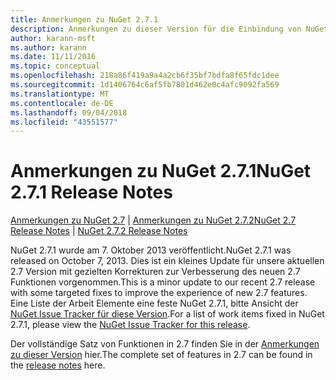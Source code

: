 ```yaml
---
title: Anmerkungen zu NuGet 2.7.1
description: Anmerkungen zu dieser Version für die Einbindung von NuGet 2.7.1 bekannte Probleme, Fehlerkorrekturen, hinzugefügter Features und DCRs.
author: karann-msft
ms.author: karann
ms.date: 11/11/2016
ms.topic: conceptual
ms.openlocfilehash: 218a86f419a9a4a2cb6f35bf7bdfa8f65fdc1dee
ms.sourcegitcommit: 1d1406764c6af5fb7801d462e0c4afc9092fa569
ms.translationtype: MT
ms.contentlocale: de-DE
ms.lasthandoff: 09/04/2018
ms.locfileid: "43551577"
---
```

# <a name="nuget-271-release-notes"></a><span data-ttu-id="9e7ce-103">Anmerkungen zu NuGet 2.7.1</span><span class="sxs-lookup"><span data-stu-id="9e7ce-103">NuGet 2.7.1 Release Notes</span></span>

<span data-ttu-id="9e7ce-104">[Anmerkungen zu NuGet 2.7](../release-notes/nuget-2.7.md) | [Anmerkungen zu NuGet 2.7.2](../release-notes/nuget-2.7.2.md)</span><span class="sxs-lookup"><span data-stu-id="9e7ce-104">[NuGet 2.7 Release Notes](../release-notes/nuget-2.7.md) | [NuGet 2.7.2 Release Notes](../release-notes/nuget-2.7.2.md)</span></span>

<span data-ttu-id="9e7ce-105">NuGet 2.7.1 wurde am 7. Oktober 2013 veröffentlicht.</span><span class="sxs-lookup"><span data-stu-id="9e7ce-105">NuGet 2.7.1 was released on October 7, 2013.</span></span>  <span data-ttu-id="9e7ce-106">Dies ist ein kleines Update für unsere aktuellen 2.7 Version mit gezielten Korrekturen zur Verbesserung des neuen 2.7 Funktionen vorgenommen.</span><span class="sxs-lookup"><span data-stu-id="9e7ce-106">This is a minor update to our recent 2.7 release with some targeted fixes to improve the experience of new 2.7 features.</span></span> <span data-ttu-id="9e7ce-107">Eine Liste der Arbeit Elemente eine feste NuGet 2.7.1, bitte Ansicht der [NuGet Issue Tracker für diese Version](http://nuget.codeplex.com/workitem/list/advanced?keyword=&status=Closed&type=All&priority=All&release=NuGet%202.7.1&assignedTo=All&component=All&sortField=LastUpdatedDate&sortDirection=Descending&page=0).</span><span class="sxs-lookup"><span data-stu-id="9e7ce-107">For a list of work items fixed in NuGet 2.7.1, please view the [NuGet Issue Tracker for this release](http://nuget.codeplex.com/workitem/list/advanced?keyword=&status=Closed&type=All&priority=All&release=NuGet%202.7.1&assignedTo=All&component=All&sortField=LastUpdatedDate&sortDirection=Descending&page=0).</span></span>

<span data-ttu-id="9e7ce-108">Der vollständige Satz von Funktionen in 2.7 finden Sie in der [Anmerkungen zu dieser Version](../release-notes/nuget-2.7.md) hier.</span><span class="sxs-lookup"><span data-stu-id="9e7ce-108">The complete set of features in 2.7 can be found in the [release notes](../release-notes/nuget-2.7.md) here.</span></span>
